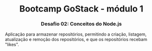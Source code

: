 <h1 align="center">
  Bootcamp GoStack - módulo 1
</h1>

<h3 align="center">
  <b>Desafio 02:</b> Conceitos do Node.js
</h3>


Aplicação para armazenar repositórios, permitindo a criação, listagem, atualização e remoção dos repositórios, e que os repositórios recebam "likes".
